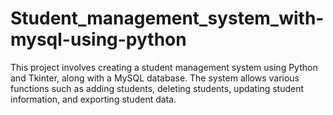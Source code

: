 # Student_management_system_with-mysql-using-python

This project involves creating a student management system using Python and Tkinter, along with a MySQL database. The system allows various functions such as adding students, deleting students, updating student information, and exporting student data.
